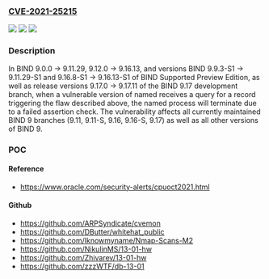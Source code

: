 ### [CVE-2021-25215](https://cve.mitre.org/cgi-bin/cvename.cgi?name=CVE-2021-25215)
![](https://img.shields.io/static/v1?label=Product&message=BIND9&color=blue)
![](https://img.shields.io/static/v1?label=Version&message=Open%20Source%20Branches%209.0%20through%209.119.0.0%20through%20versions%20before%209.11.30%20&color=brighgreen)
![](https://img.shields.io/static/v1?label=Vulnerability&message=DNAME%20records%2C%20described%20in%20RFC%206672%2C%20provide%20a%20way%20to%20redirect%20a%20subtree%20of%20the%20domain%20name%20tree%20in%20the%20DNS.%20A%20flaw%20in%20the%20way%20named%20processes%20these%20records%20may%20trigger%20an%20attempt%20to%20add%20the%20same%20RRset%20to%20the%20ANSWER%20section%20more%20than%20once.%20This%20causes%20an%20assertion%20check%20in%20BIND%20to%20fail.%20%20DNAME%20records%20are%20processed%20by%20both%20authoritative%20and%20recursive%20servers.%20For%20authoritative%20servers%2C%20the%20DNAME%20record%20triggering%20the%20flaw%20can%20be%20retrieved%20from%20a%20zone%20database.%20For%20servers%20performing%20recursion%2C%20such%20a%20record%20is%20processed%20in%20the%20course%20of%20a%20query%20sent%20to%20an%20authoritative%20server.%20%20Affects%20BIND%209.0.0%20-%3E%209.11.29%2C%209.12.0%20-%3E%209.16.13%2C%20and%20versions%20BIND%209.9.3-S1%20-%3E%209.11.29-S1%20and%209.16.8-S1%20-%3E%209.16.13-S1%20of%20BIND%20Supported%20Preview%20Edition%2C%20as%20well%20as%20release%20versions%209.17.0%20-%3E%209.17.11%20of%20the%20BIND%209.17%20development%20branch.&color=brighgreen)

### Description

In BIND 9.0.0 -> 9.11.29, 9.12.0 -> 9.16.13, and versions BIND 9.9.3-S1 -> 9.11.29-S1 and 9.16.8-S1 -> 9.16.13-S1 of BIND Supported Preview Edition, as well as release versions 9.17.0 -> 9.17.11 of the BIND 9.17 development branch, when a vulnerable version of named receives a query for a record triggering the flaw described above, the named process will terminate due to a failed assertion check. The vulnerability affects all currently maintained BIND 9 branches (9.11, 9.11-S, 9.16, 9.16-S, 9.17) as well as all other versions of BIND 9.

### POC

#### Reference
- https://www.oracle.com/security-alerts/cpuoct2021.html

#### Github
- https://github.com/ARPSyndicate/cvemon
- https://github.com/DButter/whitehat_public
- https://github.com/Iknowmyname/Nmap-Scans-M2
- https://github.com/NikulinMS/13-01-hw
- https://github.com/Zhivarev/13-01-hw
- https://github.com/zzzWTF/db-13-01

